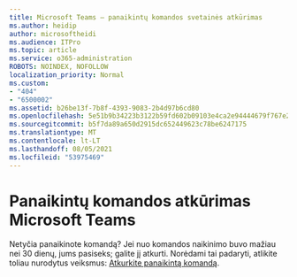 ```yaml
---
title: Microsoft Teams – panaikintų komandos svetainės atkūrimas
ms.author: heidip
author: microsoftheidi
ms.audience: ITPro
ms.topic: article
ms.service: o365-administration
ROBOTS: NOINDEX, NOFOLLOW
localization_priority: Normal
ms.custom:
- "404"
- "6500002"
ms.assetid: b26be13f-7b8f-4393-9083-2b4d97b6cd80
ms.openlocfilehash: 5e51b9b34223b3122b59fd602b09103e4ca2e94444679f767e2a7005a9928694
ms.sourcegitcommit: b5f7da89a650d2915dc652449623c78be6247175
ms.translationtype: MT
ms.contentlocale: lt-LT
ms.lasthandoff: 08/05/2021
ms.locfileid: "53975469"
---
```

# <a name="restoring-a-deleted-team-in-microsoft-teams"></a>Panaikintų komandos atkūrimas Microsoft Teams

Netyčia panaikinote komandą? Jei nuo komandos naikinimo buvo mažiau nei 30 dienų, jums pasiseks; galite jį atkurti. Norėdami tai padaryti, atlikite toliau nurodytus veiksmus: [Atkurkite panaikintą komandą](https://docs.microsoft.com/microsoftteams/archive-or-delete-a-team#restore-a-deleted-team).
